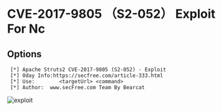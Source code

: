 # CVE-2017-9805 （S2-052） Exploit For Nc

## Options

```
 [*] Apache Struts2 CVE-2017-9805 (S2-052) - Exploit
 [*] 0day Info:https://secfree.com/article-333.html
 [*] Use:        <targetUrl> <command>
 [*] Author:  www.secFree.com Team By Bearcat
```

![exploit](https://github.com/iBearcat/S2-052/blob/master/exploit.jpg?raw=true)
